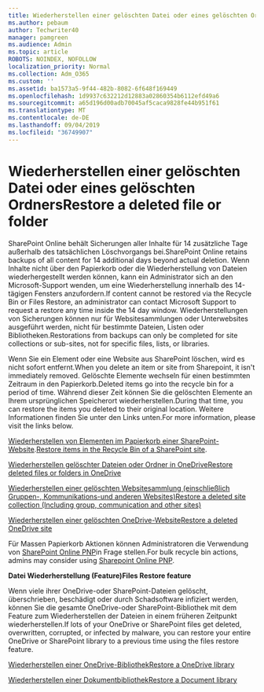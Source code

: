 ```yaml
---
title: Wiederherstellen einer gelöschten Datei oder eines gelöschten Ordners
ms.author: pebaum
author: Techwriter40
manager: pamgreen
ms.audience: Admin
ms.topic: article
ROBOTS: NOINDEX, NOFOLLOW
localization_priority: Normal
ms.collection: Adm_O365
ms.custom: ''
ms.assetid: ba1573a5-9f44-482b-8082-6f648f169449
ms.openlocfilehash: 1d9937c632212d12883a02860354b6112efd49a6
ms.sourcegitcommit: a65d196d00adb70045af5caca9828fe44b951f61
ms.translationtype: MT
ms.contentlocale: de-DE
ms.lasthandoff: 09/04/2019
ms.locfileid: "36749907"
---
```

# <a name="restore-a-deleted-file-or-folder"></a><span data-ttu-id="86617-102">Wiederherstellen einer gelöschten Datei oder eines gelöschten Ordners</span><span class="sxs-lookup"><span data-stu-id="86617-102">Restore a deleted file or folder</span></span>

<span data-ttu-id="86617-103">SharePoint Online behält Sicherungen aller Inhalte für 14 zusätzliche Tage außerhalb des tatsächlichen Löschvorgangs bei.</span><span class="sxs-lookup"><span data-stu-id="86617-103">SharePoint Online retains backups of all content for 14 additional days beyond actual deletion.</span></span> <span data-ttu-id="86617-104">Wenn Inhalte nicht über den Papierkorb oder die Wiederherstellung von Dateien wiederhergestellt werden können, kann ein Administrator sich an den Microsoft-Support wenden, um eine Wiederherstellung innerhalb des 14-tägigen Fensters anzufordern.</span><span class="sxs-lookup"><span data-stu-id="86617-104">If content cannot be restored via the Recycle Bin or Files Restore, an administrator can contact Microsoft Support to request a restore any time inside the 14 day window.</span></span> <span data-ttu-id="86617-105">Wiederherstellungen von Sicherungen können nur für Websitesammlungen oder Unterwebsites ausgeführt werden, nicht für bestimmte Dateien, Listen oder Bibliotheken.</span><span class="sxs-lookup"><span data-stu-id="86617-105">Restorations from backups can only be completed for site collections or sub-sites, not for specific files, lists, or libraries.</span></span>

<span data-ttu-id="86617-106">Wenn Sie ein Element oder eine Website aus SharePoint löschen, wird es nicht sofort entfernt.</span><span class="sxs-lookup"><span data-stu-id="86617-106">When you delete an item or site from Sharepoint, it isn't immediately removed.</span></span> <span data-ttu-id="86617-107">Gelöschte Elemente wechseln für einen bestimmten Zeitraum in den Papierkorb.</span><span class="sxs-lookup"><span data-stu-id="86617-107">Deleted items go into the recycle bin for a period of time.</span></span> <span data-ttu-id="86617-108">Während dieser Zeit können Sie die gelöschten Elemente an Ihrem ursprünglichen Speicherort wiederherstellen.</span><span class="sxs-lookup"><span data-stu-id="86617-108">During that time, you can restore the items you deleted to their original location.</span></span> <span data-ttu-id="86617-109">Weitere Informationen finden Sie unter den Links unten.</span><span class="sxs-lookup"><span data-stu-id="86617-109">For more information, please visit the links below.</span></span>

<span data-ttu-id="86617-110">[Wiederherstellen von Elementen im Papierkorb einer SharePoint-Website](https://support.office.com/article/restore-deleted-items-from-the-site-collection-recycle-bin-5fa924ee-16d7-487b-9a0a-021b9062d14b).</span><span class="sxs-lookup"><span data-stu-id="86617-110">[Restore items in the Recycle Bin of a SharePoint site](https://support.office.com/article/restore-deleted-items-from-the-site-collection-recycle-bin-5fa924ee-16d7-487b-9a0a-021b9062d14b).</span></span>

[<span data-ttu-id="86617-111">Wiederherstellen gelöschter Dateien oder Ordner in OneDrive</span><span class="sxs-lookup"><span data-stu-id="86617-111">Restore deleted files or folders in OneDrive</span></span>](https://support.office.com/article/Restore-deleted-files-or-folders-in-OneDrive-949ada80-0026-4db3-a953-c99083e6a84f)

[<span data-ttu-id="86617-112">Wiederherstellen einer gelöschten Websitesammlung (einschließlich Gruppen-, Kommunikations-und anderen Websites)</span><span class="sxs-lookup"><span data-stu-id="86617-112">Restore a deleted site collection (Including group, communication and other sites)</span></span>](https://docs.microsoft.com/sharepoint/restore-deleted-site-collection)

[<span data-ttu-id="86617-113">Wiederherstellen einer gelöschten OneDrive-Website</span><span class="sxs-lookup"><span data-stu-id="86617-113">Restore a deleted OneDrive site</span></span>](https://docs.microsoft.com/onedrive/restore-deleted-onedrive)

<span data-ttu-id="86617-114">Für Massen Papierkorb Aktionen können Administratoren die Verwendung von [SharePoint Online PNP](https://docs.microsoft.com/powershell/sharepoint/sharepoint-pnp/sharepoint-pnp-cmdlets?view=sharepoint-ps)in Frage stellen.</span><span class="sxs-lookup"><span data-stu-id="86617-114">For bulk recycle bin actions, admins may consider using [Sharepoint Online PNP](https://docs.microsoft.com/powershell/sharepoint/sharepoint-pnp/sharepoint-pnp-cmdlets?view=sharepoint-ps).</span></span>

<span data-ttu-id="86617-115">**Datei Wiederherstellung (Feature)**</span><span class="sxs-lookup"><span data-stu-id="86617-115">**Files Restore feature**</span></span>

<span data-ttu-id="86617-116">Wenn viele ihrer OneDrive-oder SharePoint-Dateien gelöscht, überschrieben, beschädigt oder durch Schadsoftware infiziert werden, können Sie die gesamte OneDrive-oder SharePoint-Bibliothek mit dem Feature zum Wiederherstellen der Dateien in einem früheren Zeitpunkt wiederherstellen.</span><span class="sxs-lookup"><span data-stu-id="86617-116">If lots of your OneDrive or SharePoint files get deleted, overwritten, corrupted, or infected by malware, you can restore your entire OneDrive or SharePoint library to a previous time using the files restore feature.</span></span>

[<span data-ttu-id="86617-117">Wiederherstellen einer OneDrive-Bibliothek</span><span class="sxs-lookup"><span data-stu-id="86617-117">Restore a OneDrive library</span></span>](https://support.office.com/article/restore-your-onedrive-fa231298-759d-41cf-bcd0-25ac53eb8a15)

[<span data-ttu-id="86617-118">Wiederherstellen einer Dokumentbibliothek</span><span class="sxs-lookup"><span data-stu-id="86617-118">Restore a Document library</span></span>](https://support.office.com/article/restore-a-document-library-317791c3-8bd0-4dfd-8254-3ca90883d39a)

